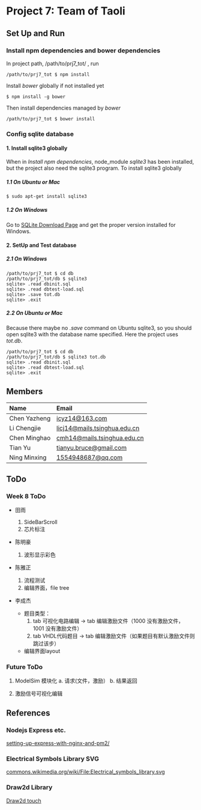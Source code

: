 # Project 7: Team of Taoli

## Set Up and Run
### Install npm dependencies and bower dependencies
In project path, /path/to/prj7_tot/ , run
```
/path/to/prj7_tot $ npm install
```
Install *bower* globally if not installed yet
```
$ npm install -g bower
```
Then install dependencies managed by *bower*
```
/path/to/prj7_tot $ bower install
```
### Config sqlite database
#### 1. Install sqlite3 globally
When in *Install npm dependencies*, node_module *sqlite3* has been installed, but the project also need the sqlite3 program.
To install sqlite3 globally
##### 1.1 On Ubuntu or Mac
```
$ sudo apt-get install sqlite3
```
##### 1.2 On Windows
Go to [SQLite Download Page](https://sqlite.org/download.html) and get the proper version installed for Windows.
#### 2. SetUp and Test database
##### 2.1 On Windows
```
/path/to/prj7_tot $ cd db
/path/to/prj7_tot/db $ sqlite3
sqlite> .read dbinit.sql
sqlite> .read dbtest-load.sql
sqlite> .save tot.db
sqlite> .exit
```
##### 2.2 On Ubuntu or Mac
Because there maybe no *.save* command on Ubuntu sqlite3, so you should open sqlite3 with the database name specified. Here the project uses *tot.db*.
```
/path/to/prj7_tot $ cd db
/path/to/prj7_tot/db $ sqlite3 tot.db
sqlite> .read dbinit.sql
sqlite> .read dbtest-load.sql
sqlite> .exit 
```

## Members
| Name         | Email        
|:------------ |:------------
| Chen Yazheng |icyz14@163.com
| Li Chengjie  |licj14@mails.tsinghua.edu.cn
| Chen Minghao |cmh14@mails.tsinghua.edu.cn
| Tian Yu      |tianyu.bruce@gmail.com
| Ning Minxing |1554948687@qq.com

## ToDo 

### Week 8 ToDo
* 田雨
    1. SideBarScroll
    2. 芯片标注
    
* 陈明豪
    1. 波形显示彩色

* 陈雅正
    1. 流程测试
    2. 编辑界面，file tree

* 李成杰
    - 题目类型：
        1. tab 可视化电路编辑 -> tab 编辑激励文件（1000 没有激励文件， 1001 没有激励文件）
        2. tab VHDL代码题目  -> tab 编辑激励文件（如果题目有默认激励文件则跳过该步）
    - 编辑界面layout
    
### Future ToDo
1. ModelSim 模块化
    a. 请求(文件，激励）
    b. 结果返回

2. 激励信号可视化编辑

## References
### Nodejs Express etc.
[setting-up-express-with-nginx-and-pm2/](http://blog.danyll.com/setting-up-express-with-nginx-and-pm2/)

### Electrical Symbols Library SVG
[commons.wikimedia.org/wiki/File:Electrical_symbols_library.svg](https://commons.wikimedia.org/wiki/File:Electrical_symbols_library.svg)</br>

### Draw2d Library
[Draw2d touch](http://www.draw2d.org/draw2d/)